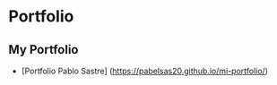 # Portfolio
## My Portfolio
- [Portfolio Pablo Sastre] (https://pabelsas20.github.io/mi-portfolio/)
